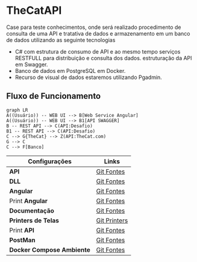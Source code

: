 ﻿# TheCatAPI

Case para teste conhecimentos, onde será realizado procedimento de consulta de uma API e tratativa de dados e armazenamento em um banco de dados utilizando as seguinte tecnologias 

 - C# com estrutura de consumo de API e ao mesmo tempo serviços RESTFULL
   para distribuição e consulta dos dados. estruturação da API em Swagger.
 - Banco de dados em PostgreSQL em Docker.
 - Recurso de visual de dados estaremos utilizando Pgadmin.

## Fluxo de Funcionamento

```mermaid
graph LR
A((Usuário)) -- WEB UI --> B[Web Service Angular]
A((Usuário)) -- WEB UI --> B1[API SWAGGER]
B -- REST API --> C(API:Desafio)
B1 -- REST API --> C(API:Desafio)
C --> G{TheCat} --> Z(API:TheCat.com)
G --> C	
C --> F[Banco]
```




|Configurações| Links |
|--|--|
| **API**  | [Git Fontes](https://github.com/peringfc/TheCatAPI)  |
| **DLL**  | [Git Fontes](https://github.com/peringfc/TheCatAPI_Lib)  |
|**Angular** | [Git Fontes](https://github.com/peringfc/TheCatAPIAngular)  |
| Print **Angular**  | [Git Fontes](https://github.com/peringfc/TheCatAPI_Lib/blob/master/Documents/Imagens/angular_01.png)  |
| **Documentação** | [Git Fontes](https://github.com/peringfc/TheCatAPI_Lib/tree/master/Documents)  |
|**Printers de Telas** | [Git Printers](https://github.com/peringfc/TheCatAPI_Lib/tree/master/Documents/Imagens)  |
| Print **API**  | [Git Fontes](https://github.com/peringfc/TheCatAPI_Lib/blob/master/Documents/Imagens/API_003_json.png)  |
| **PostMan**  | [Git Fontes](https://github.com/peringfc/TheCatAPI_Lib/tree/master/Documents/Postman)  |
| **Docker Compose  Ambiente** | [Git Fontes](https://github.com/peringfc/TheCatAPI_Lib/blob/master/Documents/DockerComposer.md)  |
